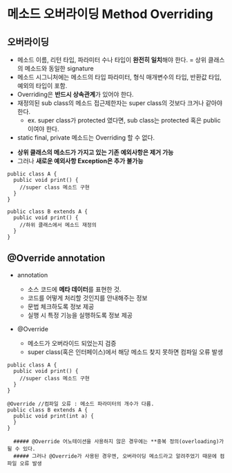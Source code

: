# 메소드 오버라이딩 Method Overriding   
## 오버라이딩   
* 메소드 이름, 리턴 타입, 파라미터 수나 타입이 **완전히 일치**해야 한다. = 상위 클래스의 메소드와 동일한 signature   
* 메소드 시그니처에는 메소드의 타입 파라미터, 형식 매개변수의 타입, 반환값 타입, 예외의 타입이 포함.   
* Overriding은 **반드시 상속관계**가 있어야 한다.   
* 재정의된 sub class의 메소드 접근제한자는 super class의 것보다 크거나 같아야 한다.   
  - ex. super class가 protected 였다면, sub class는 protected 혹은 public이여야 한다.   
* static final, private 메소드는 Overriding 할 수 없다.   
- **상위 클래스의 메소드가 가지고 있는 기존 예외사항은 제거 가능**   
- 그러나 **새로운 예외사항 Exception은 추가 불가능**   

```
public class A {
  public void print() {
    //super class 메소드 구현
  }
}

public class B extends A {
  public void print() {
    //하위 클래스에서 메소드 재정의
  }
}
```
## @Override annotation   
* annotation 
  - 소스 코드에 **메타 데이터**를 표현한 것.   
  - 코드를 어떻게 처리할 것인지를 안내해주는 정보   
  - 문법 체크하도록 정보 제공   
  - 실행 시 특정 기능을 실행하도록 정보 제공   

* @Override   
  - 메소드가 오버라이드 되었는지 검증   
  - super class(혹은 인터페이스)에서 해당 메소드 찾지 못하면 컴파일 오류 발생   
  
```
public class A {
  public void print() {
    //super class 메소드 구현
  }
}

@Override //컴파일 오류 : 메소드 파라미터의 개수가 다름.
public class B extends A {
  public void print(int a) {
  }
}

  ##### @Override 어노테이션을 사용하지 않은 경우에는 **중복 정의(overloading)가 될 수 있다.
  ##### 그러나 @Override가 사용된 경우엔, 오버라이딩 메소드라고 알려주었기 때문에 컴파일 오류 발생
  
  
